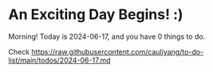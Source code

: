 # An Exciting Day Begins! :)

Morning! Today is 2024-06-17, and you have 0 things to do.

Check https://raw.githubusercontent.com/cauliyang/to-do-list/main/todos/2024-06-17.md